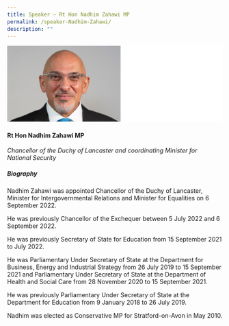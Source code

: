 ```yaml
---
title: Speaker – Rt Hon Nadhim Zahawi MP
permalink: /speaker-Nadhim-Zahawi/
description: ""
---
```


![](/images/Speakers/Nadhim%20Zahawi.jpg)

#### **Rt Hon Nadhim Zahawi MP**

*Chancellor of the Duchy of Lancaster and coordinating Minister for National Security*  

##### **Biography**
Nadhim Zahawi was appointed Chancellor of the Duchy of Lancaster, Minister for Intergovernmental Relations and Minister for Equalities on 6 September 2022.

He was previously Chancellor of the Exchequer between 5 July 2022 and 6 September 2022.

He was previously Secretary of State for Education from 15 September 2021 to July 2022.

He was Parliamentary Under Secretary of State at the Department for Business, Energy and Industrial Strategy from 26 July 2019 to 15 September 2021 and Parliamentary Under Secretary of State at the Department of Health and Social Care from 28 November 2020 to 15 September 2021.

He was previously Parliamentary Under Secretary of State at the Department for Education from 9 January 2018 to 26 July 2019.

Nadhim was elected as Conservative MP for Stratford-on-Avon in May 2010.